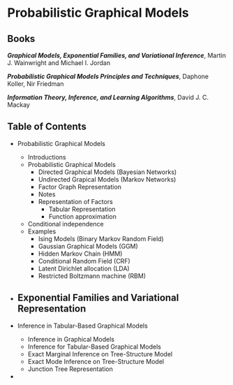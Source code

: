 # Probabilistic Graphical Models

## Books

***Graphical Models, Exponential Families, and Variational Inference***, Martin J. Wainwright and Michael I. Jordan

***Probabilistic Graphical Models Principles and Techniques***, Daphone Koller, Nir Friedman

***Information Theory, Inference, and Learning Algorithms***, David J. C. Mackay

## Table of Contents

- Probabilistic Graphical Models
  - Introductions
  - Probabilistic Graphical Models
    - Directed Graphical Models (Bayesian Networks)
    - Undirected Grapical Models (Markov Networks)
    - Factor Graph Representation
    - Notes
    - Representation of Factors 
      - Tabular Representation 
      - Function approximation
  - Conditional independence
  - Examples
    - Ising Models (Binary Markov Random Field)
    - Gaussian Graphical Models (GGM)
    - Hidden Markov Chain (HMM)
    - Conditional Random Field (CRF)
    - Latent Dirichlet allocation (LDA)
    - Restricted Boltzmann machine (RBM)
 
- Exponential Families and Variational Representation
  - 
- Inference in Tabular-Based Graphical Models
  - Inference in Graphical Models
  - Inference for Tabular-Based Graphical Models
  - Exact Marginal Inference on Tree-Structure Model
  - Exact Mode Inference on Tree-Structure Model 
  - Junction Tree Representation
- 

